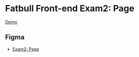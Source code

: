 # Fatbull Front-end Exam2: Page

[Demo](https://timingjl.github.io/fatbull-fe-exam2/)

## Figma

- [Exam2: Page](https://www.figma.com/file/sXCewj1XXfSWxFXTLFxCSg/Fatbull---Front-end-Exam?type=design&node-id=0-1&mode=design&t=EhD0EbrVMcybM1M8-0)
